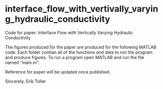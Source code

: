 # interface_flow_with_vertivally_varying_hydraulic_conductivity
Code for paper: Interface Flow with Vertically Varying Hydraulic Conductivity

The figures produced for the paper are produced for the following MATLAB code. Each folder contian all of the functions and data to run the program and produce figures. To run a program open MATLAB and run the file named "main.m".

Reference for paper will be updated once published.

Sincerely,
Erik Toller
